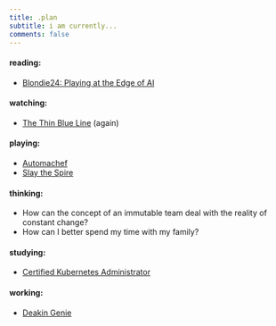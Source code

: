 ```yaml
---
title: .plan
subtitle: i am currently...
comments: false
---
```


#### reading:
  * [Blondie24: Playing at the Edge of AI](https://www.amazon.com/Blondie24-Playing-Kaufmann-Artificial-Intelligence/dp/1558607838)

#### watching:
  * [The Thin Blue Line](https://en.wikipedia.org/wiki/The_Thin_Blue_Line_(TV_series)) (again)

#### playing:
  * [Automachef](https://www.automachef.com/)
  * [Slay the Spire](https://www.megacrit.com/)

#### thinking:
  * How can the concept of an immutable team deal with the reality of constant change?
  * How can I better spend my time with my family?

#### studying:
  * [Certified Kubernetes Administrator](https://www.cncf.io/certification/cka/)

#### working:
  * [Deakin Genie](https://www.deakin.edu.au/life-at-deakin/why-study-at-deakin/deakin-genie)


